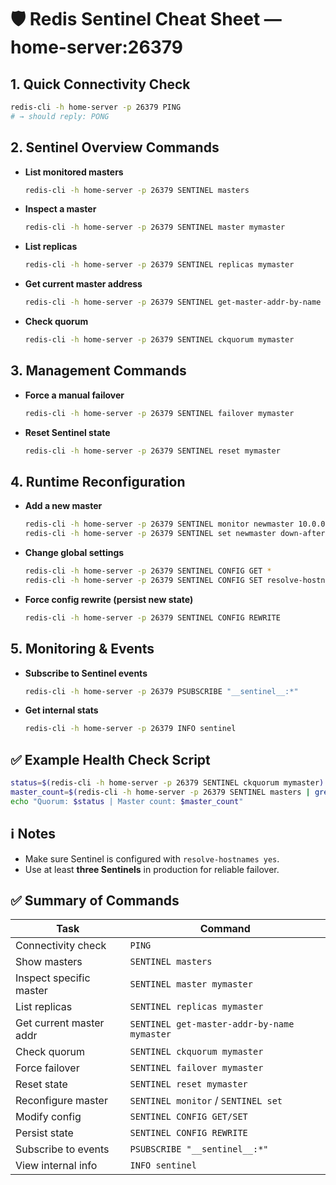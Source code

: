 # 🛡️ Redis Sentinel Cheat Sheet — home-server:26379

## 1. Quick Connectivity Check  
```bash
redis-cli -h home-server -p 26379 PING  
# → should reply: PONG
```

## 2. Sentinel Overview Commands

- **List monitored masters**  
  ```bash
  redis-cli -h home-server -p 26379 SENTINEL masters
  ```

- **Inspect a master**  
  ```bash
  redis-cli -h home-server -p 26379 SENTINEL master mymaster
  ```

- **List replicas**  
  ```bash
  redis-cli -h home-server -p 26379 SENTINEL replicas mymaster
  ```

- **Get current master address**  
  ```bash
  redis-cli -h home-server -p 26379 SENTINEL get-master-addr-by-name mymaster
  ```

- **Check quorum**  
  ```bash
  redis-cli -h home-server -p 26379 SENTINEL ckquorum mymaster
  ```

## 3. Management Commands

- **Force a manual failover**  
  ```bash
  redis-cli -h home-server -p 26379 SENTINEL failover mymaster
  ```

- **Reset Sentinel state**  
  ```bash
  redis-cli -h home-server -p 26379 SENTINEL reset mymaster
  ```

## 4. Runtime Reconfiguration

- **Add a new master**  
  ```bash
  redis-cli -h home-server -p 26379 SENTINEL monitor newmaster 10.0.0.5 6379 2
  redis-cli -h home-server -p 26379 SENTINEL set newmaster down-after-milliseconds 10000 quorum 2
  ```

- **Change global settings**  
  ```bash
  redis-cli -h home-server -p 26379 SENTINEL CONFIG GET *
  redis-cli -h home-server -p 26379 SENTINEL CONFIG SET resolve-hostnames yes
  ```

- **Force config rewrite (persist new state)**  
  ```bash
  redis-cli -h home-server -p 26379 SENTINEL CONFIG REWRITE
  ```

## 5. Monitoring & Events

- **Subscribe to Sentinel events**  
  ```bash
  redis-cli -h home-server -p 26379 PSUBSCRIBE "__sentinel__:*"
  ```

- **Get internal stats**  
  ```bash
  redis-cli -h home-server -p 26379 INFO sentinel
  ```

## ✅ Example Health Check Script

```bash
status=$(redis-cli -h home-server -p 26379 SENTINEL ckquorum mymaster)
master_count=$(redis-cli -h home-server -p 26379 SENTINEL masters | grep -c mymaster)
echo "Quorum: $status | Master count: $master_count"
```

## ℹ️ Notes

- Make sure Sentinel is configured with `resolve-hostnames yes`.
- Use at least **three Sentinels** in production for reliable failover.

## ✅ Summary of Commands

| Task                      | Command |
|---------------------------|---------|
| Connectivity check        | `PING` |
| Show masters              | `SENTINEL masters` |
| Inspect specific master   | `SENTINEL master mymaster` |
| List replicas             | `SENTINEL replicas mymaster` |
| Get current master addr   | `SENTINEL get-master-addr-by-name mymaster` |
| Check quorum              | `SENTINEL ckquorum mymaster` |
| Force failover            | `SENTINEL failover mymaster` |
| Reset state               | `SENTINEL reset mymaster` |
| Reconfigure master        | `SENTINEL monitor` / `SENTINEL set` |
| Modify config             | `SENTINEL CONFIG GET/SET` |
| Persist state             | `SENTINEL CONFIG REWRITE` |
| Subscribe to events       | `PSUBSCRIBE "__sentinel__:*"` |
| View internal info        | `INFO sentinel` |

